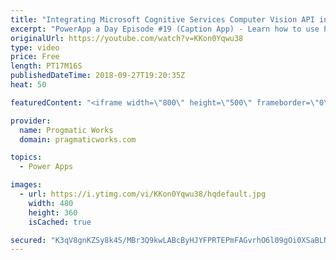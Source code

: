 ```yaml
---
title: "Integrating Microsoft Cognitive Services Computer Vision API into PowerApps"
excerpt: "PowerApp a Day Episode #19 (Caption App) - Learn how to use PowerApps and Microsoft Cognitive Services Computer Vision to automatically create captions on your images you upload.  Power App Training: https://pragmaticworks.com/Training/On-Demand-Training/Introduction-to-Powerapps  OnChange of the Photo:"
originalUrl: https://youtube.com/watch?v=KKon0Yqwu38
type: video
price: Free
length: PT17M16S
publishedDateTime: 2018-09-27T19:20:35Z
heat: 50

featuredContent: "<iframe width=\"800\" height=\"500\" frameborder=\"0\" src=\"https://www.youtube.com/embed/KKon0Yqwu38\" allow=\"accelerometer; autoplay; encrypted-media; gyroscope; picture-in-picture\" allowfullscreen></iframe>"

provider:
  name: Progmatic Works
  domain: pragmaticworks.com

topics:
  - Power Apps

images:
  - url: https://i.ytimg.com/vi/KKon0Yqwu38/hqdefault.jpg
    width: 480
    height: 360
    isCached: true

secured: "K3qV8gnKZSy8k4S/MBr3Q9kwLABcByHJYFPRTEPmFAGvrhO6l09gOi0XSaBLNI255BycRGMW9ZRghs1LhaB+YlKG5cbvJY5DCUuVivsTl284HGBliqiFCEechteGJatL5nnSP4QezIY4Qwvl0TMEOOWze5qXbl9dAX78KOe6U0jsRyRlOLFBvedth4NF4ZL648pF0lFwp70YK0EhQ8R1pKlGP62q1Oa7rFp+ewgeRYQR49wIuknMaFtL1V4KgFGTpjYnpMikQAyo3F5nN606gKmIRoWWYcW6TmTa5n+mJt+jcPsVpEOGrYhESIcgDkgjmoq9fwD+0eOO+sa7hIKNt315kyv2PBaySN43GWlTzwVr6k++9zZx5xSK2lxUV0EQ7kK3PoZ09eE6P9NZkloFY2nSF7fVy2XyL5rTslQmO2I=;ITa0j1SmXMzmBNAOczO1Mw=="
---
```


